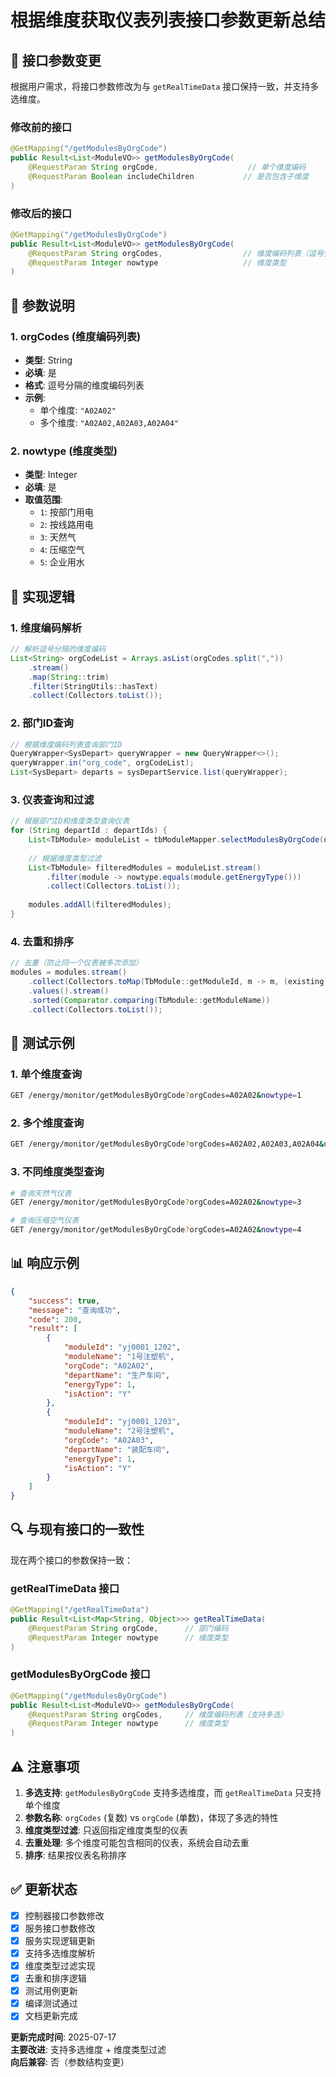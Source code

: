 # 根据维度获取仪表列表接口参数更新总结

## 🔄 接口参数变更

根据用户需求，将接口参数修改为与 `getRealTimeData` 接口保持一致，并支持多选维度。

### 修改前的接口
```java
@GetMapping("/getModulesByOrgCode")
public Result<List<ModuleVO>> getModulesByOrgCode(
    @RequestParam String orgCode,                    // 单个维度编码
    @RequestParam Boolean includeChildren           // 是否包含子维度
)
```

### 修改后的接口
```java
@GetMapping("/getModulesByOrgCode")
public Result<List<ModuleVO>> getModulesByOrgCode(
    @RequestParam String orgCodes,                  // 维度编码列表（逗号分隔）
    @RequestParam Integer nowtype                   // 维度类型
)
```

## 📝 参数说明

### 1. orgCodes (维度编码列表)
- **类型**: String
- **必填**: 是
- **格式**: 逗号分隔的维度编码列表
- **示例**: 
  - 单个维度: `"A02A02"`
  - 多个维度: `"A02A02,A02A03,A02A04"`

### 2. nowtype (维度类型)
- **类型**: Integer
- **必填**: 是
- **取值范围**:
  - `1`: 按部门用电
  - `2`: 按线路用电
  - `3`: 天然气
  - `4`: 压缩空气
  - `5`: 企业用水

## 🔧 实现逻辑

### 1. 维度编码解析
```java
// 解析逗号分隔的维度编码
List<String> orgCodeList = Arrays.asList(orgCodes.split(","))
    .stream()
    .map(String::trim)
    .filter(StringUtils::hasText)
    .collect(Collectors.toList());
```

### 2. 部门ID查询
```java
// 根据维度编码列表查询部门ID
QueryWrapper<SysDepart> queryWrapper = new QueryWrapper<>();
queryWrapper.in("org_code", orgCodeList);
List<SysDepart> departs = sysDepartService.list(queryWrapper);
```

### 3. 仪表查询和过滤
```java
// 根据部门ID和维度类型查询仪表
for (String departId : departIds) {
    List<TbModule> moduleList = tbModuleMapper.selectModulesByOrgCode(departId);
    
    // 根据维度类型过滤
    List<TbModule> filteredModules = moduleList.stream()
        .filter(module -> nowtype.equals(module.getEnergyType()))
        .collect(Collectors.toList());
    
    modules.addAll(filteredModules);
}
```

### 4. 去重和排序
```java
// 去重（防止同一个仪表被多次添加）
modules = modules.stream()
    .collect(Collectors.toMap(TbModule::getModuleId, m -> m, (existing, replacement) -> existing))
    .values().stream()
    .sorted(Comparator.comparing(TbModule::getModuleName))
    .collect(Collectors.toList());
```

## 🧪 测试示例

### 1. 单个维度查询
```bash
GET /energy/monitor/getModulesByOrgCode?orgCodes=A02A02&nowtype=1
```

### 2. 多个维度查询
```bash
GET /energy/monitor/getModulesByOrgCode?orgCodes=A02A02,A02A03,A02A04&nowtype=1
```

### 3. 不同维度类型查询
```bash
# 查询天然气仪表
GET /energy/monitor/getModulesByOrgCode?orgCodes=A02A02&nowtype=3

# 查询压缩空气仪表
GET /energy/monitor/getModulesByOrgCode?orgCodes=A02A02&nowtype=4
```

## 📊 响应示例

```json
{
    "success": true,
    "message": "查询成功",
    "code": 200,
    "result": [
        {
            "moduleId": "yj0001_1202",
            "moduleName": "1号注塑机",
            "orgCode": "A02A02",
            "departName": "生产车间",
            "energyType": 1,
            "isAction": "Y"
        },
        {
            "moduleId": "yj0001_1203",
            "moduleName": "2号注塑机",
            "orgCode": "A02A03",
            "departName": "装配车间",
            "energyType": 1,
            "isAction": "Y"
        }
    ]
}
```

## 🔍 与现有接口的一致性

现在两个接口的参数保持一致：

### getRealTimeData 接口
```java
@GetMapping("/getRealTimeData")
public Result<List<Map<String, Object>>> getRealTimeData(
    @RequestParam String orgCode,      // 部门编码
    @RequestParam Integer nowtype      // 维度类型
)
```

### getModulesByOrgCode 接口
```java
@GetMapping("/getModulesByOrgCode")
public Result<List<ModuleVO>> getModulesByOrgCode(
    @RequestParam String orgCodes,     // 维度编码列表（支持多选）
    @RequestParam Integer nowtype      // 维度类型
)
```

## ⚠️ 注意事项

1. **多选支持**: `getModulesByOrgCode` 支持多选维度，而 `getRealTimeData` 只支持单个维度
2. **参数名称**: `orgCodes` (复数) vs `orgCode` (单数)，体现了多选的特性
3. **维度类型过滤**: 只返回指定维度类型的仪表
4. **去重处理**: 多个维度可能包含相同的仪表，系统会自动去重
5. **排序**: 结果按仪表名称排序

## ✅ 更新状态

- [x] 控制器接口参数修改
- [x] 服务接口参数修改
- [x] 服务实现逻辑更新
- [x] 支持多选维度解析
- [x] 维度类型过滤实现
- [x] 去重和排序逻辑
- [x] 测试用例更新
- [x] 编译测试通过
- [x] 文档更新完成

**更新完成时间**: 2025-07-17  
**主要改进**: 支持多选维度 + 维度类型过滤  
**向后兼容**: 否（参数结构变更）
